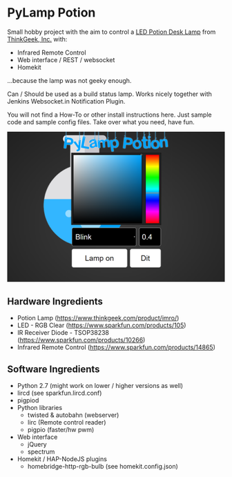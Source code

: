 # PyLamp Potion

Small hobby project with the aim to control a
 [LED Potion Desk Lamp](https://www.thinkgeek.com/product/imro) 
 from [ThinkGeek, Inc.](https://www.thinkgeek.com)
 with:
 - Infrared Remote Control
 - Web interface / REST / websocket
 - Homekit
 
 ...because the lamp was not geeky enough.

 Can / Should be used as a build status lamp. Works nicely together with Jenkins Websocket.in Notification Plugin.
 
You will not find a How-To or other install instructions here. Just sample code and sample config files.
Take over what you need, have fun.

![Screenshot of web interface](screenshot.png)

## Hardware Ingredients

- Potion Lamp (https://www.thinkgeek.com/product/imro/)
- LED - RGB Clear (https://www.sparkfun.com/products/105)
- IR Receiver Diode - TSOP38238 (https://www.sparkfun.com/products/10266)
- Infrared Remote Control (https://www.sparkfun.com/products/14865)

## Software Ingredients
- Python 2.7 (might work on lower / higher versions as well)
- lircd (see sparkfun.lircd.conf)
- pigpiod
- Python libraries
  - twisted & autobahn (webserver)
  - lirc (Remote control reader)
  - pigpio (faster/hw pwm)
- Web interface
  - jQuery
  - spectrum
- Homekit / HAP-NodeJS plugins
  - homebridge-http-rgb-bulb (see homekit.config.json)